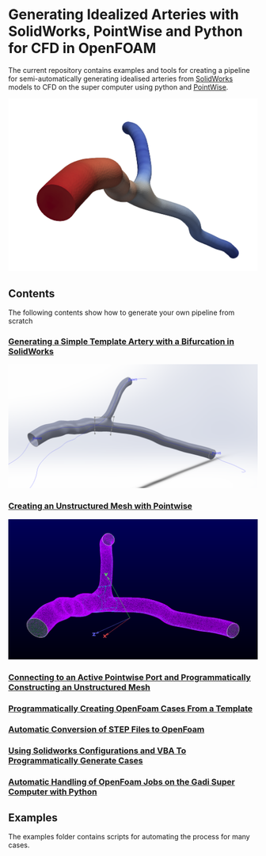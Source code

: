 # Generating Idealized Arteries with SolidWorks, PointWise and Python for CFD in OpenFOAM

The current repository contains examples and tools for creating a pipeline
for semi-automatically generating idealised arteries from [SolidWorks](https://www.solidworks.com/) models to CFD on
the super computer using python and [PointWise](https://www.pointwise.com/).

![](./docs/images/open_foam_case.PNG)

## Contents

The following contents show how to generate your own pipeline from scratch

### [Generating a Simple Template Artery with a Bifurcation in SolidWorks](./docs/00_generating_a_ideal_artery_in_solidworks.md)

![](./docs/images/solidworks_template_artery.PNG)

### [Creating an Unstructured Mesh with Pointwise](./docs/01_generating_an_unsctructured_mesh_for_CFD_in_solidworks.md)

![](./docs/images/unstructured_grid_generation/inlet_outlet_patched.PNG)

### [Connecting to an Active Pointwise Port and Programmatically Constructing an Unstructured Mesh](./docs/02_convert_step_to_openfoam_with_pointwise_python_api.ipynb)

### [Programmatically Creating OpenFoam Cases From a Template](./docs/03_programatically_creating_openfoam_cases_from_a_template.ipynb)

### [Automatic Conversion of STEP Files to OpenFoam](./docs/04_automatically_convert_step_files_to_openfoam_with_an_observer.ipynb)

### [Using Solidworks Configurations and VBA To Programmatically Generate Cases](./docs/05_using_solidworks_configurations_and_vba_to_programatically_generate_examples.md)

### [Automatic Handling of OpenFoam Jobs on the Gadi Super Computer with Python](./docs/06_automatic_handling_of_super_computer_jobs_with_python.ipynb)

## Examples

The examples folder contains scripts for automating the process for many cases.
